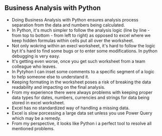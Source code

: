 <h2>Business Analysis with Python</h2>

<ul>
  <li>Doing Business Analysis with Python ensures analysis process separation from the data and numbers being calculated.</li>
  <li>In Python, it's much simpler to follow the analysis logic (line by line - from top to bottom - from left to right) as opposed to excel where we keep hidden formulas within cells put all over the worksheet.</li>
  <li>Not only wokring within an execl worksheet, it's hard to follow the logic byt it's hard to find some bugs or to enter some modifications. In python debugging is very easy.</li>
  <li>It's getting even worse, once you get such worksheet from a team colleague who leaves.</li>
  <li>In Pytyhon I can inset some comments to a specific segment of a logic to help someone else to understand it.</li>
  <li>Keeping formating in the worksheet poses a risk of breaking the data readability and impacting on the final analysis.</li>
  <li>From my experience there were always problems with keeping proper data types for dates, numbers, currencies and strings for data being stored in excel worksheet.</li>
  <li>Excel has no standardized way of handling a missing data.</li>
  <li>Excel is slow porcessing a large data set unless you use Power Query which may be a remedy.</li>
  <li>From my perspective, it looks like Python i a perfect tool to resolve all mentioned problems.</li>
</ul>
